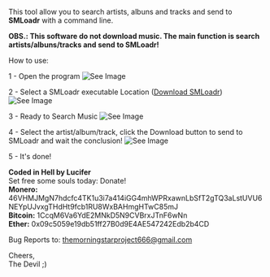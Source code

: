 This tool allow you to search artists, albuns and tracks and send to **SMLoadr** with a command line.  

**OBS.: This software do not download music. The main function is search artists/albuns/tracks and send to SMLoadr!**  

How to use: 

1 - Open the program ![See Image](https://imgur.com/iqxo1yL.png)  

2 - Select a SMLoadr executable Location ([Download SMLoadr](https://git.teknik.io/SMLoadrDev/SMLoadr/releases)) ![See Image](https://imgur.com/uz7mFL7.png)  

3 - Ready to Search Music ![See Image](https://imgur.com/o6ASTbN.png)  

4 - Select the artist/album/track, click the Download button to send to SMLoadr and wait the conclusion! ![See Image](https://imgur.com/F6ej47f.png)  

5 - It's done!  


**Coded in Hell by Lucifer**  
Set free some souls today: Donate!  
**Monero:** 46VHMJMgN7hdcfc4TK1u3i7a414iGG4mhWPRxawnLbSfT2gTQ3aLstUVU6NEYpUJvxgTHdHt9fcb1RU8WxBAHmgHTwC85mJ  
**Bitcoin:** 1CcqM6Va6YdE2MNkD5N9CVBrxJTnF6wNn  
**Ether:** 0x09c5059e19db51ff27B0d9E4AE547242Edb2b4CD  


Bug Reports to: themorningstarproject666@gmail.com  

Cheers,  
The Devil ;)
